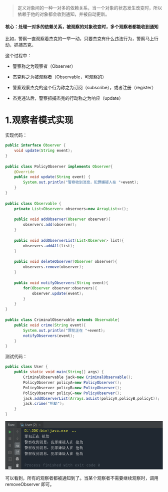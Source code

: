 > 定义对象间的一种一对多的依赖关系，当一个对象的状态发生改变时，所以依赖于他的对象都会收到通知，并被自动更新。

#### 核心：处理一对多的依赖关系，被观察的对象改变时，多个观察者都能收到通知

比如，警察一直观察着杰克的一举一动，只要杰克有什么违法行为，警察马上行动，抓捕杰克。

这个过程中：

- 警察称之为观察者（Observer）

- 杰克称之为被观察者（Observable，可观察的）
- 警察观察杰克的这个行为称之为订阅（subscribe），或者注册（register）
- 杰克违法后，警察抓捕杰克的行动称之为响应（update）

# 1.观察者模式实现

实现代码：
```java
public interface Observer {
    void update(String event);
}

public class PolicyObserver implements Observer{
    @Override
    public void update(String event) {
        System.out.println("警察收到消息，犯罪嫌疑人在 "+event);
    }
}

public class Observable {
    private List<Observer> observers=new ArrayList<>();

    public void addObserver(Observer observer){
        observers.add(observer);
    }

    public void addObserverList(List<Observer> list){
        observers.addAll(list);
    }

    public void deleteObserver(Observer observer){
        observers.remove(observer);
    }

    public void notifyObservers(String event){
        for(Observer observer:observers){
            observer.update(event);
        }
    }
}

public class CriminalObservable extends Observable{
    public void crime(String event){
        System.out.println("罪犯正在 "+event);
        notifyObservers(event);
    }
}
```

测试代码：

```java
public class User {
    public static void main(String[] args) {
        CriminalObservable jack=new CriminalObservable();
        PolicyObserver policyA=new PolicyObserver();
        PolicyObserver policyB=new PolicyObserver();
        PolicyObserver policyC=new PolicyObserver();
        jack.addObserverList(Arrays.asList(policyA,policyB,policyC));
        jack.crime("抢劫");
    }
}
```

![1685368444662](18.观察者模式.assets/1685368444662.png)

可以看到，所有的观察者都被通知到了。当某个观察者不需要继续观察时，调用 removeObserver 即可。 

